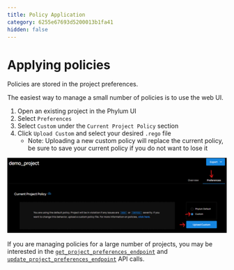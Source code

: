 ```yaml
---
title: Policy Application
category: 6255e67693d5200013b1fa41
hidden: false
---
```


# Applying policies

Policies are stored in the project preferences.

The easiest way to manage a small number of policies is to use the web UI.
1. Open an existing project in the Phylum UI
2. Select `Preferences`
3. Select `Custom` under the `Current Project Policy` section
4. Click `Upload Custom` and select your desired `.rego` file
    - Note: Uploading a new custom policy will replace the current policy, be sure to save your current policy if you do not want to lose it

![Apply custom policy](https://raw.githubusercontent.com/phylum-dev/documentation/main/assets/apply_policy.png)

If you are managing policies for a large number of projects, you may be interested in the [`get_project_preferences_endpoint`](https://api.phylum.io/api/v0/swagger/index.html#/Preferences/get_project_preferences_endpoint) and [`update_project_preferences_endpoint`](https://api.phylum.io/api/v0/swagger/index.html#/Preferences/update_project_preferences_endpoint) API calls.

